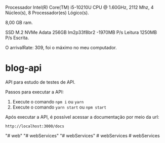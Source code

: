 Processador	Intel(R) Core(TM) i5-10210U CPU @ 1.60GHz, 2112 Mhz, 4 Núcleo(s), 8 Processador(es) Lógico(s).

8,00 GB ram.

SSD M.2 NVMe Adata 256GB Im2p33f8br2 -1970MB P/s Leitura 1250MB P/s Escrita.

 O arrivalRate: 309, foi o máximo no meu computador.


# blog-api

API para estudo de testes de API.

Passos para executar a API:

1. Execute o comando `npm i` ou `yarn`
2. Execute o comando `yarn start` ou `npm start`

Após executar a API, é possível acessar a documentação por meio da url:

```
http://localhost:3000/docs
```
"# web" 
"# webServices" 
"# webServices" 
#   w e b S e r v i c e s 
 
 #   w e b S e r v i c e s 
 
 
